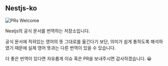 ## Nestjs-ko

![PRs Welcome](https://img.shields.io/badge/PRs-welcome-brightgreen.svg?style=flat-square)

Nestjs의 공식 문서를 번역하는 저장소입니다.

공식 문서에 적혀있는 영어의 뜻 그대로를 옮긴다기 보단, 의미가 쉽게 통하도록 해석하였기 때문에 실제 영어 뜻과는 다른 번역이 있을 수 있습니다.

더 좋은 번역이 있다면 자유롭게 이슈 혹은 PR을 보내주시면 감사하겠습니다. 😀